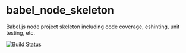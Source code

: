 # babel_node_skeleton
Babel.js node project skeleton including code coverage, eshinting, unit testing, etc.

[![Build Status](https://travis-ci.org/EricMCornelius/babel_node_skeleton.svg)](https://travis-ci.org/EricMCornelius/babel_node_skeleton)
